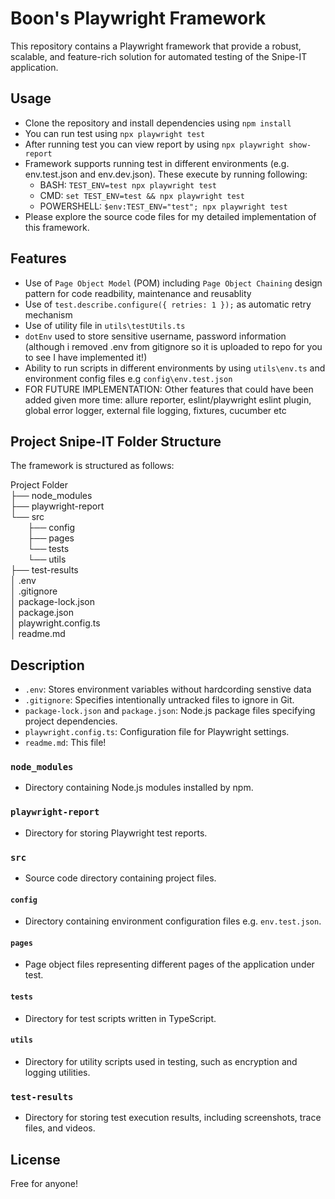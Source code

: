 

# Boon's Playwright Framework

This repository contains a Playwright framework that provide a robust, scalable, and feature-rich solution for automated testing of the Snipe-IT application.

## Usage

- Clone the repository and install dependencies using `npm install`
- You can run test using `npx playwright test`
- After running test you can view report by using `npx playwright show-report`
- Framework supports running test in different environments (e.g. env.test.json and env.dev.json). These execute by running following:
    - BASH:         `TEST_ENV=test npx playwright test`
    - CMD:          `set TEST_ENV=test && npx playwright test`
    - POWERSHELL:   `$env:TEST_ENV="test"; npx playwright test`
- Please explore the source code files for my detailed implementation of this framework.

## Features

- Use of `Page Object Model` (POM) including `Page Object Chaining` design pattern for code readbility, maintenance and reusablity
- Use of `test.describe.configure({ retries: 1 });` as automatic retry mechanism 
- Use of utility file in `utils\testUtils.ts `
- `dotEnv` used to store sensitive username, password information (although i removed .env from gitignore so it is uploaded to repo for you to see I have implemented it!)
- Ability to run scripts in different environments by using `utils\env.ts` and environment config files e.g `config\env.test.json`
- FOR FUTURE IMPLEMENTATION: Other features that could have been added given more time: allure reporter, eslint/playwright eslint plugin, global error logger, external file logging, fixtures, cucumber etc 

## Project Snipe-IT Folder Structure

The framework is structured as follows:

Project Folder<br>
├── node_modules <br>
├── playwright-report <br>
└── src<br>
&nbsp; &nbsp; &nbsp; &nbsp;├── config<br>
&nbsp; &nbsp; &nbsp; &nbsp;├── pages<br>
&nbsp; &nbsp; &nbsp; &nbsp;└── tests<br>
&nbsp; &nbsp; &nbsp; &nbsp;└── utils<br>
├── test-results <br>
│ .env<br>
│ .gitignore<br>
│ package-lock.json<br>
│ package.json<br>
│ playwright.config.ts<br>
│ readme.md<br>

## Description

- `.env`: Stores environment variables without hardcording senstive data
- `.gitignore`: Specifies intentionally untracked files to ignore in Git.
- `package-lock.json` and `package.json`: Node.js package files specifying project dependencies.
- `playwright.config.ts`: Configuration file for Playwright settings.
- `readme.md`: This file!

### `node_modules`

- Directory containing Node.js modules installed by npm.

### `playwright-report`

- Directory for storing Playwright test reports.

### `src`

- Source code directory containing project files.

#### `config`

- Directory containing environment configuration files e.g. `env.test.json`.

#### `pages`

- Page object files representing different pages of the application under test.

#### `tests`

- Directory for test scripts written in TypeScript.

#### `utils`

- Directory for utility scripts used in testing, such as encryption and logging utilities.

### `test-results`

- Directory for storing test execution results, including screenshots, trace files, and videos.

## License

Free for anyone!
